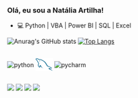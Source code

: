 ### Olá, eu sou a Natália Artilha!

- 💻 Python | VBA | Power BI | SQL | Excel

![Anurag's GitHub stats](https://github-readme-stats.vercel.app/api?username=nataliaartilha&show_icons=true&theme=radical)
[![Top Langs](https://github-readme-stats.vercel.app/api/top-langs/?username=nataliaartilha&layout=compact&langs_count=16&theme=radical)](https://github.com/leandroartilha/github-readme-stats)

<div style="display: inline_block"><br>
  
  <img align="center" alt="python" height="30" width="40" src="https://cdn.jsdelivr.net/gh/devicons/devicon/icons/python/python-original.svg" />    
  <img align="center" alt="mysql" height="30" width="40" src="https://raw.githubusercontent.com/devicons/devicon/master/icons/mysql/mysql-original.svg">
  <img align="center" alt="pycharm" height="30" width="40"src="https://cdn.jsdelivr.net/gh/devicons/devicon/icons/pycharm/pycharm-original.svg" />
          
            
          
</div>

##

<div>
  <a href="https://www.instagram.com/kaka_artilha/" target="_blank"><img src="https://img.shields.io/badge/Instagram-E4405F?style=for-the-badge&logo=instagram&logoColor=white" target="_blank"></a>
  <a href="https://www.linkedin.com/in/nataliaartilha1/" target="_blank"><img src="https://img.shields.io/badge/LinkedIn-0077B5?style=for-the-badge&logo=linkedin&logoColor=white" target="_blank"></a>
  <a href="https://github.com/nataliaartilha" target="_blank"><img src="https://img.shields.io/badge/GitHub-100000?style=for-the-badge&logo=github&logoColor=white" target="_blank"></a>
  <a href="mailto:natalia.artilha1@gmail.com" target="_blank"><img src="https://img.shields.io/badge/Gmail-D14836?style=for-the-badge&logo=gmail&logoColor=white" target="_blank"></a>
</div>



